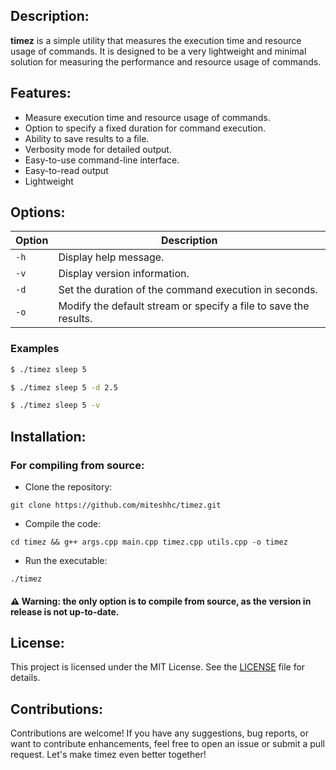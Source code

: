 ## Description:

**timez** is a simple utility that measures the execution time and resource usage of
commands. It is designed to be a very lightweight and minimal solution for
measuring the performance and resource usage of commands.


## Features:

- Measure execution time and resource usage of commands.
- Option to specify a fixed duration for command execution.
- Ability to save results to a file.
- Verbosity mode for detailed output.
- Easy-to-use command-line interface.
- Easy-to-read output
- Lightweight

## Options:

| Option | Description |
| --- | --- |
| `-h` | Display help message. |
| `-v` | Display version information. |
| `-d` | Set the duration of the command execution in seconds. |
| `-o` | Modify the default stream or specify a file to save the results. |

### Examples

```bash
$ ./timez sleep 5
```

```bash
$ ./timez sleep 5 -d 2.5
```

```bash
$ ./timez sleep 5 -v
```

## Installation:

### For compiling from source:

- Clone the repository:

```
git clone https://github.com/miteshhc/timez.git
```

- Compile the code:

```
cd timez && g++ args.cpp main.cpp timez.cpp utils.cpp -o timez
```

- Run the executable:

```
./timez
```

#### ⚠️ Warning: the only option is to compile from source, as the version in release is not up-to-date.


## License:

This project is licensed under the MIT License. See the [LICENSE](./LICENSE)
file for details.


## Contributions:
Contributions are welcome! If you have any suggestions, bug reports, or want
to contribute enhancements, feel free to open an issue or submit a pull request.
Let's make timez even better together!
